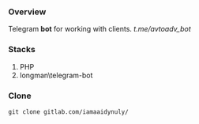 ### Overview 
Telegram **bot** for working with clients. *t.me/avtoadv_bot*

### Stacks
1. PHP
1. longman\telegram-bot 

### Clone
```
git clone gitlab.com/iamaaidynuly/

```
